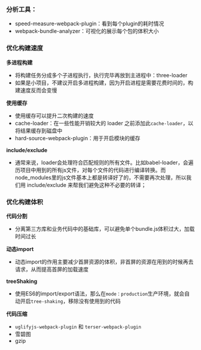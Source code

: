 ### 分析工具：

* speed-measure-webpack-plugin：看到每个plugin的耗时情况
* webpack-bundle-analyzer：可视化的展示每个包的体积大小

### 优化构建速度

**多进程构建**

* 将构建任务分成多个子进程执行，执行完毕再放到主进程中：three-loader
* 如果是小项目，不建议开启多进程构建，因为开启进程是需要花费时间的，构建速度反而会变慢

**使用缓存**

* 使用缓存可以提升二次构建的速度
* cache-loader：在一些性能开销较大的 loader 之前添加此`cache-loader`，以将结果缓存到磁盘中
* hard-source-webpack-plugin：用于开启模块的缓存

**include/exclude**

* 通常来说，loader会处理符合匹配规则的所有文件。比如babel-loader，会遍历项目中用到的所有js文件，对每个文件的代码进行编译转换。而node_modules里的js文件基本上都是转译好了的，不需要再次处理，所以我们用 include/exclude 来帮我们避免这种不必要的转译；

### 优化构建体积

**代码分割**

* 分离第三方库和业务代码中的基础库，可以避免单个bundle.js体积过大，加载时间过长

**动态import**

* 动态import的作用主要减少首屏资源的体积，非首屏的资源在用到的时候再去请求，从而提高首屏的加载速度

**treeShaking**

* 使用ES6的import/export语法，那么在`mode：production`生产环境，就会自动开启`tree-shaking`，移除没有使用到的代码

**代码压缩**

* `uglifyjs-webpack-plugin` 和 `terser-webpack-plugin`
* 雪碧图
* gzip